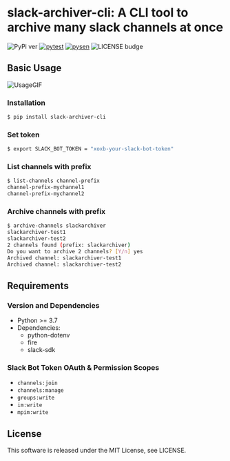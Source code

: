 # slack-archiver-cli: A CLI tool to archive many slack channels at once

![PyPi ver](https://img.shields.io/pypi/v/slack-archiver-cli?style=flat-square)
[![pytest](https://github.com/joe-yama/slack-archiver-cli/actions/workflows/pytest.yml/badge.svg?branch=main)](https://github.com/joe-yama/slack-archiver-cli/actions/workflows/pytest.yml?branch=main)
[![pysen](https://github.com/joe-yama/slack-archiver-cli/actions/workflows/pysen_lint.yml/badge.svg)](https://github.com/joe-yama/slack-archiver-cli/actions/workflows/pysen_lint.yml)
![LICENSE budge](https://img.shields.io/github/license/joe-yama/slack-archiver-cli?style=flat-square)

## Basic Usage

![UsageGIF](https://user-images.githubusercontent.com/17776221/158164007-3fba787e-208a-4686-b06f-17b47ff3bb73.gif)

### Installation

```bash
$ pip install slack-archiver-cli
```

### Set token

```bash
$ export SLACK_BOT_TOKEN = "xoxb-your-slack-bot-token"
```

### List channels with prefix

```bash
$ list-channels channel-prefix
channel-prefix-mychannel1
channel-prefix-mychannel2
```

### Archive channels with prefix

```bash
$ archive-channels slackarchiver
slackarchiver-test1
slackarchiver-test2
2 channels found (prefix: slackarchiver)
Do you want to archive 2 channels? [Y/n] yes
Archived channel: slackarchiver-test1
Archived channel: slackarchiver-test2
```

## Requirements

### Version and Dependencies

- Python >= 3.7
- Dependencies:
  - python-dotenv
  - fire
  - slack-sdk

### Slack Bot Token OAuth & Permission Scopes

- `channels:join`
- `channels:manage`
- `groups:write`
- `im:write`
- `mpim:write`

## License

This software is released under the MIT License, see LICENSE.

